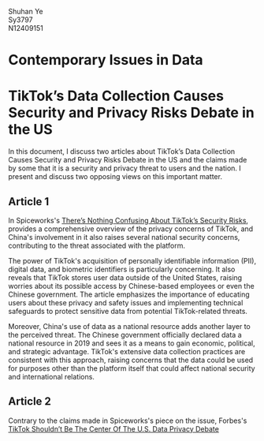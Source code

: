 Shuhan Ye  
Sy3797  
N12409151  

# Contemporary Issues in Data

# TikTok’s Data Collection Causes Security and Privacy Risks Debate in the US
In this document, I discuss two articles about TikTok’s Data Collection Causes Security and Privacy Risks Debate in the US and the claims made by some that it is a security and privacy threat to users and the nation.  I present and discuss two opposing views on this important matter.

## Article 1
In Spiceworks's [There’s Nothing Confusing About TikTok’s Security Risks](https://www.npr.org/2018/03/20/595338116/what-did-cambridge-analytica-do-during-the-2016-election), provides a comprehensive overview of the privacy concerns of TikTok, and China's involvement in it also raises several national security concerns, contributing to the threat associated with the platform.

The power of TikTok's acquisition of personally identifiable information (PII), digital data, and biometric identifiers is particularly concerning. It also reveals that TikTok stores user data outside of the United States, raising worries about its possible access by Chinese-based employees or even the Chinese government. The article emphasizes the importance of educating users about these privacy and safety issues and implementing technical safeguards to protect sensitive data from potential TikTok-related threats.

Moreover, China's use of data as a national resource adds another layer to the perceived threat. The Chinese government officially declared data a national resource in 2019 and sees it as a means to gain economic, political, and strategic advantage. TikTok's extensive data collection practices are consistent with this approach, raising concerns that the data could be used for purposes other than the platform itself that could affect national security and international relations.

## Article 2
Contrary to the claims made in Spiceworks's piece on the issue, Forbes's [TikTok Shouldn’t Be The Center Of The U.S. Data Privacy Debate](https://www.forbes.com/sites/forbestechcouncil/2023/08/01/tiktok-shouldnt-be-the-center-of-the-us-data-privacy-debate/?sh=5a9a76ac39b0)
